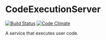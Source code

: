 CodeExecutionServer
===================
[![Build Status](https://travis-ci.org/dininski/CodeExecutionServer.svg?branch=master)](https://travis-ci.org/dininski/CodeExecutionServer)
[![Code Climate](https://codeclimate.com/github/dininski/CodeExecutionServer.png)](https://codeclimate.com/github/dininski/CodeExecutionServer)

A service that executes user code.
